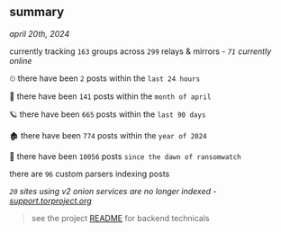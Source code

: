 
## summary
_april 20th, 2024_

currently tracking `163` groups across `299` relays & mirrors - _`71` currently online_

⏲ there have been `2` posts within the `last 24 hours`

🦈 there have been `141` posts within the `month of april`

🪐 there have been `665` posts within the `last 90 days`

🏚 there have been `774` posts within the `year of 2024`

🦕 there have been `10056` posts `since the dawn of ransomwatch`

there are `96` custom parsers indexing posts

_`20` sites using v2 onion services are no longer indexed - [support.torproject.org](https://support.torproject.org/onionservices/v2-deprecation/)_

> see the project [README](https://github.com/joshhighet/ransomwatch#ransomwatch--) for backend technicals
